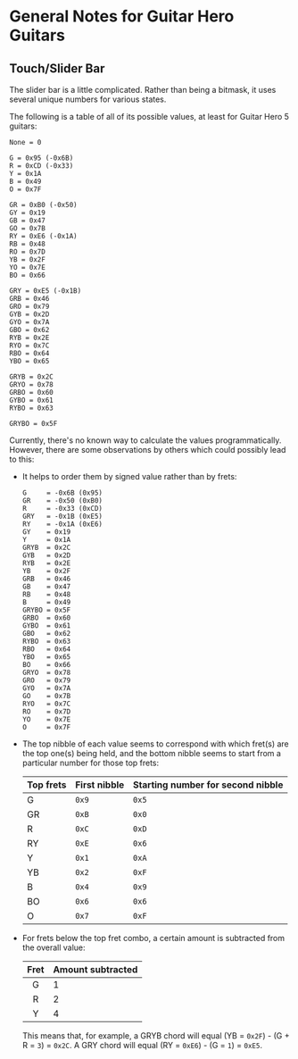 # General Notes for Guitar Hero Guitars

## Touch/Slider Bar

The slider bar is a little complicated. Rather than being a bitmask, it uses several unique numbers for various states.

The following is a table of all of its possible values, at least for Guitar Hero 5 guitars:

```
None = 0

G = 0x95 (-0x6B)
R = 0xCD (-0x33)
Y = 0x1A
B = 0x49
O = 0x7F

GR = 0xB0 (-0x50)
GY = 0x19
GB = 0x47
GO = 0x7B
RY = 0xE6 (-0x1A)
RB = 0x48
RO = 0x7D
YB = 0x2F
YO = 0x7E
BO = 0x66

GRY = 0xE5 (-0x1B)
GRB = 0x46
GRO = 0x79
GYB = 0x2D
GYO = 0x7A
GBO = 0x62
RYB = 0x2E
RYO = 0x7C
RBO = 0x64
YBO = 0x65

GRYB = 0x2C
GRYO = 0x78
GRBO = 0x60
GYBO = 0x61
RYBO = 0x63

GRYBO = 0x5F
```

Currently, there's no known way to calculate the values programmatically. However, there are some observations by others which could possibly lead to this:

- It helps to order them by signed value rather than by frets:

  ```
  G     = -0x6B (0x95)
  GR    = -0x50 (0xB0)
  R     = -0x33 (0xCD)
  GRY   = -0x1B (0xE5)
  RY    = -0x1A (0xE6)
  GY    = 0x19
  Y     = 0x1A
  GRYB  = 0x2C
  GYB   = 0x2D
  RYB   = 0x2E
  YB    = 0x2F
  GRB   = 0x46
  GB    = 0x47
  RB    = 0x48
  B     = 0x49
  GRYBO = 0x5F
  GRBO  = 0x60
  GYBO  = 0x61
  GBO   = 0x62
  RYBO  = 0x63
  RBO   = 0x64
  YBO   = 0x65
  BO    = 0x66
  GRYO  = 0x78
  GRO   = 0x79
  GYO   = 0x7A
  GO    = 0x7B
  RYO   = 0x7C
  RO    = 0x7D
  YO    = 0x7E
  O     = 0x7F
  ```

- The top nibble of each value seems to correspond with which fret(s) are the top one(s) being held, and the bottom nibble seems to start from a particular number for those top frets:

  | Top frets | First nibble | Starting number for second nibble |
  | :-------- | :----------- | :-------------------------------- |
  | G         | `0x9`        | `0x5`                             |
  | GR        | `0xB`        | `0x0`                             |
  | R         | `0xC`        | `0xD`                             |
  | RY        | `0xE`        | `0x6`                             |
  | Y         | `0x1`        | `0xA`                             |
  | YB        | `0x2`        | `0xF`                             |
  | B         | `0x4`        | `0x9`                             |
  | BO        | `0x6`        | `0x6`                             |
  | O         | `0x7`        | `0xF`                             |

- For frets below the top fret combo, a certain amount is subtracted from the overall value:

  | Fret | Amount subtracted |
  | :--: | :---------------- |
  | G    | 1                 |
  | R    | 2                 |
  | Y    | 4                 |

  This means that, for example, a GRYB chord will equal (YB = `0x2F`) - (G + R = `3`) = `0x2C`. A GRY chord will equal (RY = `0xE6`) - (G = `1`) = `0xE5`.
